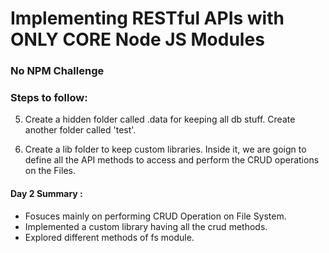 # Implementing RESTful APIs with ONLY CORE Node JS Modules
### No NPM Challenge

### Steps to follow:

5. Create a hidden folder called .data for keeping all db stuff. Create another folder called 'test'.

6. Create a lib folder to keep custom libraries. Inside it, we are goign to define all the API methods to access and perform the CRUD operations on the Files.

#### Day 2 Summary : 
- Fosuces mainly on performing CRUD Operation on File System.
- Implemented a custom library having all the crud methods.
- Explored different methods of fs module.
